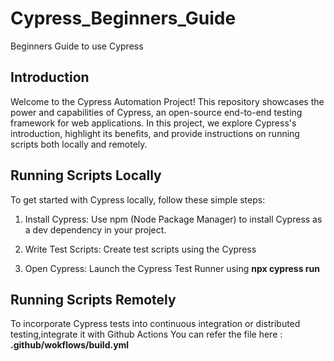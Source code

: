 # Cypress_Beginners_Guide

Beginners Guide to use Cypress


## Introduction

Welcome to the Cypress Automation Project! This repository showcases the power and capabilities of Cypress, an open-source end-to-end testing framework for web applications. In this project, we explore Cypress's introduction, highlight its benefits, and provide instructions on running scripts both locally and remotely.



## Running Scripts Locally

To get started with Cypress locally, follow these simple steps:

1. Install Cypress: Use npm (Node Package Manager) to install Cypress as a dev dependency in your project.

2. Write Test Scripts: Create test scripts using the Cypress 

3. Open Cypress: Launch the Cypress Test Runner using **npx cypress run**

## Running Scripts Remotely

To incorporate Cypress tests into continuous integration or distributed testing,integrate it with Github Actions
You can refer the file here : **.github/wokflows/build.yml**



